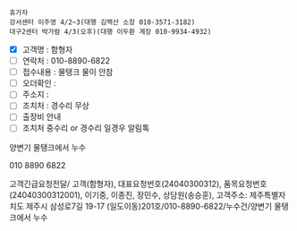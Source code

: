 ```
휴가자
강서센터 이주영 4/2~3(대행 김백산 소장 010-3571-3182)
대구2센터 박가람 4/3(오후)(대행 이두환 계장 010-9934-4932)
```

- [x] 고객명 : 함형자
- [ ] 연락처 : 010-8890-6822
- [ ] 접수내용 : 물탱크 물이 안참
- [ ] 오더확인 : 
- [ ] 주소지 : 
- [ ] 조치처 : 경수리 무상
- [ ] 출장비 안내 
- [ ] 조치처 중수리 or 경수리 일경우 알림톡

양변기 물탱크에서 누수

010 8890 6822


고객긴급요청전달/ 고객(함형자), 대표요청번호(24040300312), 품목요청번호(24040300312001), 이기중, 이종진, 장민수, 상담원(송승훈), 고객주소: 제주특별자치도 제주시 삼성로7길 19-17 (일도이동)201호/010-8890-6822/누수건/양변기 물탱크에서 누수